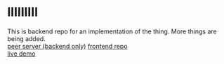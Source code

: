 # llIlIlIIl
This is backend repo for an implementation of the thing. More things are being added.   
[peer server (backend only)](https://the0thing.herokuapp.com) 
[frontend repo](https://github.com/Zacchaeus14/thething-frontend-build)   
[live demo](https://zacchaeus14.github.io/thething-frontend-build/)
